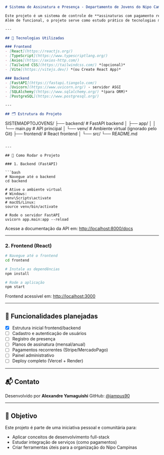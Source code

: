 ```markdown
# Sistema de Assinatura e Presença - Departamento de Jovens do Nipo Campinas

Este projeto é um sistema de controle de **assinaturas com pagamento recorrente** e **registro de presença**, desenvolvido para uso no Departamento de Jovens do Nipo Campinas.  
Além de funcional, o projeto serve como estudo prático de tecnologias modernas como **React (TypeScript)** no frontend e **FastAPI (Python)** no backend.

---

## 🧱 Tecnologias Utilizadas

### Frontend
- [React](https://reactjs.org/)
- [TypeScript](https://www.typescriptlang.org/)
- [Axios](https://axios-http.com/)
- [Tailwind CSS](https://tailwindcss.com/) *(opcional)*
- [Vite](https://vitejs.dev/) *(ou Create React App)*

### Backend
- [FastAPI](https://fastapi.tiangolo.com/)
- [Uvicorn](https://www.uvicorn.org/) - servidor ASGI
- [SQLAlchemy](https://www.sqlalchemy.org/) *(para ORM)*
- [PostgreSQL](https://www.postgresql.org/)

---

## 🗂️ Estrutura do Projeto

```

SISTEMADPTOJOVENS/
├── backend/          # FastAPI backend
│   ├── app/
│   │   └── main.py   # API principal
│   └── venv/         # Ambiente virtual (ignorado pelo Git)
├── frontend/         # React frontend
│   └── src/
└── README.md

````

---

## 🚀 Como Rodar o Projeto

### 1. Backend (FastAPI)

```bash
# Navegue até o backend
cd backend

# Ative o ambiente virtual
# Windows:
venv\Scripts\activate
# macOS/Linux:
source venv/bin/activate

# Rode o servidor FastAPI
uvicorn app.main:app --reload
````

Acesse a documentação da API em: [http://localhost:8000/docs](http://localhost:8000/docs)

---

### 2. Frontend (React)

```bash
# Navegue até o frontend
cd frontend

# Instale as dependências
npm install

# Rode a aplicação
npm start
```

Frontend acessível em: [http://localhost:3000](http://localhost:3000)

---

## 📌 Funcionalidades planejadas

* [x] Estrutura inicial frontend/backend
* [ ] Cadastro e autenticação de usuários
* [ ] Registro de presença
* [ ] Planos de assinatura (mensal/anual)
* [ ] Pagamentos recorrentes (Stripe/MercadoPago)
* [ ] Painel administrativo
* [ ] Deploy completo (Vercel + Render)

---

## 📬 Contato

Desenvolvido por **Alexandre Yamaguishi**
GitHub: [@jampus90](https://github.com/jampus90)

---

## 🧠 Objetivo

Este projeto é parte de uma iniciativa pessoal e comunitária para:

* Aplicar conceitos de desenvolvimento full-stack
* Estudar integração de serviços (como pagamentos)
* Criar ferramentas úteis para a organização do Nipo Campinas

```